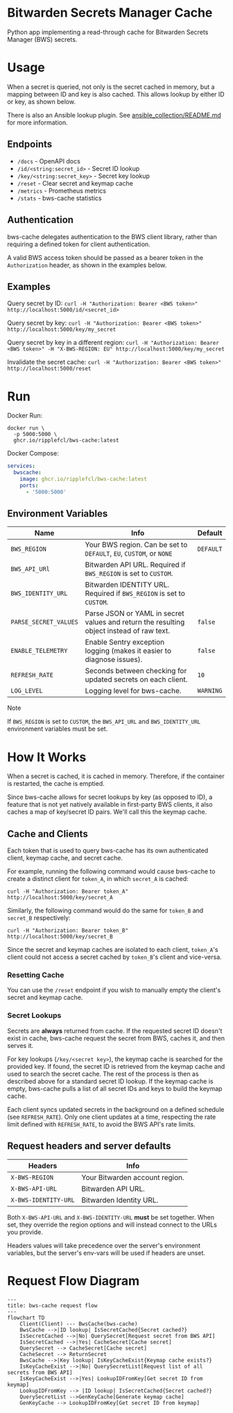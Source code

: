 # Bitwarden Secrets Manager Cache

Python app implementing a read-through cache for Bitwarden Secrets Manager (BWS) secrets.

# Usage

When a secret is queried, not only is the secret cached in memory, but a mapping between ID and key is also cached. This allows lookup by either ID or key, as shown below.

There is also an Ansible lookup plugin. See [ansible_collection/README.md](ansible_collection/README.md) for more information.

## Endpoints

* `/docs` - OpenAPI docs
* `/id/<string:secret_id>` - Secret ID lookup
* `/key/<string:secret_key>` - Secret key lookup
* `/reset` - Clear secret and keymap cache
* `/metrics` - Prometheus metrics
* `/stats` - bws-cache statistics

## Authentication

bws-cache delegates authentication to the BWS client library, rather than requiring a defined token for client authentication.

A valid BWS access token should be passed as a bearer token in the `Authorization` header, as shown in the examples below.

## Examples

Query secret by ID: `curl -H "Authorization: Bearer <BWS token>" http://localhost:5000/id/<secret_id>`

Query secret by key: `curl -H "Authorization: Bearer <BWS token>" http://localhost:5000/key/my_secret`

Query secret by key in a different region: `curl -H "Authorization: Bearer <BWS token>" -H "X-BWS-REGION: EU" http://localhost:5000/key/my_secret`

Invalidate the secret cache: `curl -H "Authorization: Bearer <BWS token>" http://localhost:5000/reset`

# Run

Docker Run:

```
docker run \
  -p 5000:5000 \
  ghcr.io/ripplefcl/bws-cache:latest
```

Docker Compose:

```yml
services:
  bwscache:
    image: ghcr.io/ripplefcl/bws-cache:latest
    ports:
      - '5000:5000'
```

## Environment Variables

| Name                  | Info                                                                                     | Default   |
|-----------------------|------------------------------------------------------------------------------------------|-----------|
| `BWS_REGION`          | Your BWS region. Can be set to `DEFAULT`, `EU`, `CUSTOM`, or `NONE`                      | `DEFAULT` |
| `BWS_API_URl`         | Bitwarden API URL. Required if `BWS_REGION` is set to `CUSTOM`.                          |           |
| `BWS_IDENTITY_URL`    | Bitwarden IDENTITY URL. Required if `BWS_REGION` is set to `CUSTOM`.                     |           |
| `PARSE_SECRET_VALUES` | Parse JSON or YAML in secret values and return the resulting object instead of raw text. | `false`   |
| `ENABLE_TELEMETRY`    | Enable Sentry exception logging (makes it easier to diagnose issues).                    | `false`   |
| `REFRESH_RATE`        | Seconds between checking for updated secrets on each client.                             | `10`      |
| `LOG_LEVEL`           | Logging level for bws-cache.                                                             | `WARNING` |

> [!NOTE]
> If `BWS_REGION` is set to `CUSTOM`, the `BWS_API_URL` and `BWS_IDENTITY_URL` environment variables must be set.

# How It Works

When a secret is cached, it is cached in memory. Therefore, if the container is restarted, the cache is emptied.

Since bws-cache allows for secret lookups by key (as opposed to ID), a feature that is not yet natively available in first-party BWS clients, it also caches a map of key/secret ID pairs. We'll call this the keymap cache.

## Cache and Clients

Each token that is used to query bws-cache has its own authenticated client, keymap cache, and secret cache.

For example, running the following command would cause bws-cache to create a distinct client for `token_A`, in which `secret_A` is cached:

`curl -H "Authorization: Bearer token_A" http://localhost:5000/key/secret_A`

Similarly, the following command would do the same for `token_B` and `secret_B` respectively:

`curl -H "Authorization: Bearer token_B" http://localhost:5000/key/secret_B`

Since the secret and keymap caches are isolated to each client, `token_A`'s client could not access a secret cached by `token_B`'s client and vice-versa.

### Resetting Cache

You can use the `/reset` endpoint if you wish to manually empty the client's secret and keymap cache.

### Secret Lookups

Secrets are **always** returned from cache. If the requested secret ID doesn't exist in cache, bws-cache request the secret from BWS, caches it, and then serves it.

For key lookups (`/key/<secret key>`), the keymap cache is searched for the provided key. If found, the secret ID is retrieved from the keymap cache and used to search the secret cache. The rest of the process is then as described above for a standard secret ID lookup. If the keymap cache is empty, bws-cache pulls a list of all secret IDs and keys to build the keymap cache.

Each client syncs updated secrets in the background on a defined schedule (see `REFRESH_RATE`). Only one client updates at a time, respecting the rate limit defined with `REFRESH_RATE`, to avoid the BWS API's rate limits.

## Request headers and server defaults

| Headers              | Info                                                     |
|----------------------|----------------------------------------------------------|
| `X-BWS-REGION`       | Your Bitwarden account region.                           |
| `X-BWS-API-URL`      | Bitwarden API URL.                                       |
| `X-BWS-IDENTITY-URL` | Bitwarden Identity URL.                                  |

Both `X-BWS-API-URL` and `X-BWS-IDENTITY-URL` **must** be set together. When set, they override the region options and will instead connect to the URLs you provide.

Headers values will take precedence over the server's environment variables, but the server's env-vars will be used if headers are unset.

# Request Flow Diagram

```mermaid
---
title: bws-cache request flow
---
flowchart TD
    Client(Client) --- BwsCache(bws-cache)
    BwsCache -->|ID lookup| IsSecretCached{Secret cached?}
    IsSecretCached -->|No| QuerySecret[Request secret from BWS API]
    IsSecretCached -->|Yes| CacheSecret[Cache secret]
    QuerySecret --> CacheSecret[Cache secret]
    CacheSecret --> ReturnSecret
    BwsCache -->|Key lookup| IsKeyCacheExist{Keymap cache exists?}
    IsKeyCacheExist -->|No| QuerySecretList[Request list of all secrets from BWS API]
    IsKeyCacheExist -->|Yes| LookupIDFromKey[Get secret ID from keymap]
    LookupIDFromKey --> |ID lookup| IsSecretCached{Secret cached?}
    QuerySecretList -->GenKeyCache[Generate keymap cache]
    GenKeyCache --> LookupIDFromKey[Get secret ID from keymap]
```
